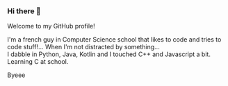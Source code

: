 ### Hi there 👋

Welcome to my GitHub profile!

I'm a french guy in Computer Science school that likes to code and tries to code stuff!... When I'm not distracted by something... <br>
I dabble in Python, Java, Kotlin and I touched C++ and Javascript a bit.
Learning C at school.


Byeee
